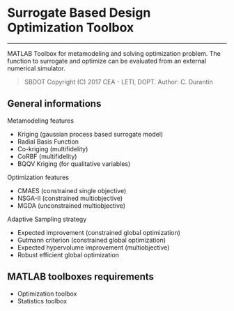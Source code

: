 # Surrogate Based Design Optimization Toolbox

---

MATLAB Toolbox for metamodeling and solving optimization problem. 
The function to surrogate and optimize can be evaluated from an external numerical simulator.

> SBDOT  Copyright (C) 2017  CEA - LETI, DOPT. Author: C. Durantin

General informations
--

Metamodeling features

* Kriging (gaussian process based surrogate model)
* Radial Basis Function
* Co-kriging (multifidelity)
* CoRBF (multifidelity)
* BQQV Kriging (for qualitative variables)

Optimization features

* CMAES (constrained single objective)
* NSGA-II (constrained multiobjective)
* MGDA (unconstrained multiobjective)

Adaptive Sampling strategy

* Expected improvement (constrained global optimization)
* Gutmann criterion (constrained global optimization)
* Expected hypervolume improvement (multiobjective)
* Robust efficient global optimization

MATLAB toolboxes requirements
--

* Optimization toolbox
* Statistics toolbox
